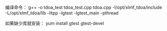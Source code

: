 编译命令：
g++ -o tdoa_test tdoa_test.cpp tdoa.cpp -I/opt/xlmf_tdoa/include -L/opt/xlmf_tdoa/lib -litpp -lgtest -lgtest_main -pthread

如果缺少库就安装：
yum install gtest gtest-devel
